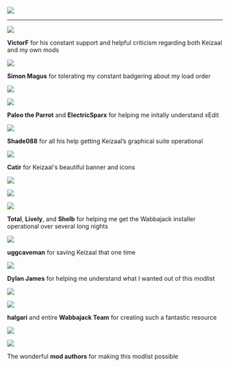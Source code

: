 
![](https://raw.githubusercontent.com/PierreDespereaux/Keizaal/main/assets/images/branding/Keizaal%20Website%20Banner.png)

---

![](https://cdn.discordapp.com/avatars/362250920786132993/7e8fc40e8e418aac69daa52d59edb76e.png?size=128) 

**VictorF** for his constant support and helpful criticism regarding both Keizaal and my own mods

![](https://cdn.discordapp.com/avatars/120006979686105088/63875bf77abe756e9bdb426bb4f27e3b.png?size=128)

**Simon Magus** for tolerating my constant badgering about my load order

![](https://cdn.discordapp.com/avatars/288092789311537153/a_915bd3d980faddb7b5949f2b3a95e78a.png?size=128)

![](https://cdn.discordapp.com/avatars/174285073674141696/f4c770fbea70d563129e86677218c0b0.png?size=128)

**Paleo the Parrot** and **ElectricSparx** for helping me initally understand xEdit

![](https://cdn.discordapp.com/avatars/344292146746228736/3467394b7ccb48823df946e3d0fc0d21.png?size=128)

**Shade088** for all his help getting Keizaal’s graphical suite operational

![](https://cdn.discordapp.com/avatars/156585316600381440/791a6814703f87db51108464f05c360e.png?size=128)

**Catir** for Keizaal's beautiful banner and icons

![](https://cdn.discordapp.com/avatars/105558578689003520/d0745a80e8f66b6a0811dbb782f576bc.png?size=128)

![](https://cdn.discordapp.com/avatars/423285435666530315/a_f89fc2d07d0d22899573e91064f574f2.png?size=128)

![](https://cdn.discordapp.com/avatars/195326811125710848/102eb6e58e76e8a9deb78ab5ff4f53d4.png?size=128)

**Total**,  **Lively**, and **Shelb** for helping me get the Wabbajack installer operational over several long nights

![](https://cdn.discordapp.com/avatars/464959516262400003/112b7f412c7bb6463929a96105ef0f65.png?size=128)

**uggcaveman** for saving Keizaal that one time

![](https://cdn.discordapp.com/avatars/86302941262155776/297bbcacd12c0e76f0891f882c3a12f9.png?size=128)

**Dylan James** for helping me understand what I wanted out of this modlist

![](https://cdn.discordapp.com/avatars/301088340617330708/a_d93d3f34e197e554a792c3cf8f8ff578.png?size=128)

![](https://cdn.discordapp.com/icons/605449136870916175/1353809c89af2f8245d07e536f1249e9.png?size=128)

**halgari** and entire **Wabbajack Team** for creating such a fantastic resource

![](https://cdn.discordapp.com/icons/232168805038686208/2273d95710a760db58c52c675368b325.png?size=128)

![](https://cdn.discordapp.com/icons/605449136870916175/65bcb3da4d3ceba13563c6a082bf5813.png?size=128)

The wonderful **mod authors** for making this modlist possible
